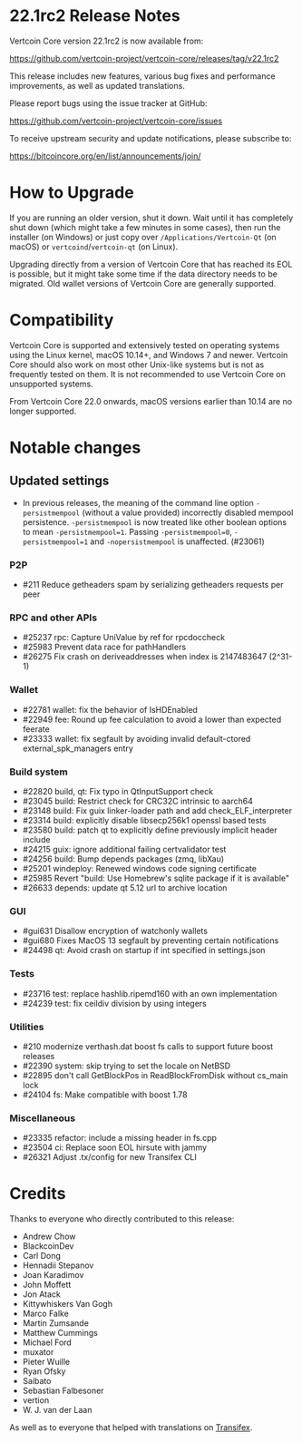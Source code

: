 22.1rc2 Release Notes
==================

Vertcoin Core version 22.1rc2 is now available from:

<https://github.com/vertcoin-project/vertcoin-core/releases/tag/v22.1rc2>

This release includes new features, various bug fixes and performance
improvements, as well as updated translations.

Please report bugs using the issue tracker at GitHub:

<https://github.com/vertcoin-project/vertcoin-core/issues>

To receive upstream security and update notifications, please subscribe to:

<https://bitcoincore.org/en/list/announcements/join/>

How to Upgrade
==============

If you are running an older version, shut it down. Wait until it has completely
shut down (which might take a few minutes in some cases), then run the
installer (on Windows) or just copy over `/Applications/Vertcoin-Qt` (on macOS)
or `vertcoind`/`vertcoin-qt` (on Linux).

Upgrading directly from a version of Vertcoin Core that has reached its EOL is
possible, but it might take some time if the data directory needs to be migrated. Old
wallet versions of Vertcoin Core are generally supported.

Compatibility
==============

Vertcoin Core is supported and extensively tested on operating systems
using the Linux kernel, macOS 10.14+, and Windows 7 and newer.  Vertcoin
Core should also work on most other Unix-like systems but is not as
frequently tested on them.  It is not recommended to use Vertcoin Core on
unsupported systems.

From Vertcoin Core 22.0 onwards, macOS versions earlier than 10.14 are no longer supported.

Notable changes
===============

Updated settings
----------------

- In previous releases, the meaning of the command line option
  `-persistmempool` (without a value provided) incorrectly disabled mempool
  persistence.  `-persistmempool` is now treated like other boolean options to
  mean `-persistmempool=1`. Passing `-persistmempool=0`, `-persistmempool=1`
  and `-nopersistmempool` is unaffected. (#23061)

### P2P

- #211 Reduce getheaders spam by serializing getheaders requests per peer

### RPC and other APIs

- #25237 rpc: Capture UniValue by ref for rpcdoccheck
- #25983 Prevent data race for pathHandlers
- #26275 Fix crash on deriveaddresses when index is 2147483647 (2^31-1)

### Wallet

- #22781 wallet: fix the behavior of IsHDEnabled
- #22949 fee: Round up fee calculation to avoid a lower than expected feerate
- #23333 wallet: fix segfault by avoiding invalid default-ctored external_spk_managers entry

### Build system

- #22820 build, qt: Fix typo in QtInputSupport check
- #23045 build: Restrict check for CRC32C intrinsic to aarch64
- #23148 build: Fix guix linker-loader path and add check_ELF_interpreter
- #23314 build: explicitly disable libsecp256k1 openssl based tests
- #23580 build: patch qt to explicitly define previously implicit header include
- #24215 guix: ignore additional failing certvalidator test
- #24256 build: Bump depends packages (zmq, libXau)
- #25201 windeploy: Renewed windows code signing certificate
- #25985 Revert "build: Use Homebrew's sqlite package if it is available"
- #26633 depends: update qt 5.12 url to archive location

### GUI

- #gui631 Disallow encryption of watchonly wallets
- #gui680 Fixes MacOS 13 segfault by preventing certain notifications
- #24498 qt: Avoid crash on startup if int specified in settings.json

### Tests

- #23716 test: replace hashlib.ripemd160 with an own implementation
- #24239 test: fix ceildiv division by using integers

### Utilities

- #210 modernize verthash.dat boost fs calls to support future boost releases
- #22390 system: skip trying to set the locale on NetBSD
- #22895 don't call GetBlockPos in ReadBlockFromDisk without cs_main lock
- #24104 fs: Make compatible with boost 1.78

### Miscellaneous

- #23335 refactor: include a missing <limits> header in fs.cpp
- #23504 ci: Replace soon EOL hirsute with jammy
- #26321 Adjust .tx/config for new Transifex CLI

Credits
=======

Thanks to everyone who directly contributed to this release:

- Andrew Chow
- BlackcoinDev
- Carl Dong
- Hennadii Stepanov
- Joan Karadimov
- John Moffett
- Jon Atack
- Kittywhiskers Van Gogh
- Marco Falke
- Martin Zumsande
- Matthew Cummings
- Michael Ford
- muxator
- Pieter Wuille
- Ryan Ofsky
- Saibato
- Sebastian Falbesoner
- vertion
- W. J. van der Laan

As well as to everyone that helped with translations on
[Transifex](https://www.transifex.com/bitcoin/bitcoin/).
